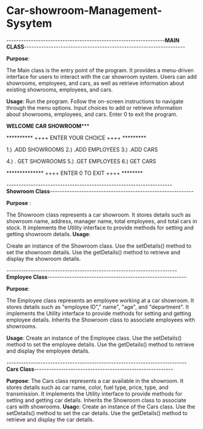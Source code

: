 # Car-showroom-Management-Sysytem


-----------------------------------------------------------------**MAIN CLASS**------------------------------------------------------------------


**Purpose**:

The Main class is the entry point of the program.
It provides a menu-driven interface for users to interact with the car showroom system.
Users can add showrooms, employees, and cars, as well as retrieve information about existing showrooms, employees, and cars.

**Usage**:
Run the program.
Follow the on-screen instructions to navigate through the menu options.
Input choices to add or retrieve information about showrooms, employees, and cars.
Enter 0 to exit the program.

********WELCOME CAR SHOWROOM***********

**********  ++++ ENTER YOUR CHOICE ++++ *********

1.) .ADD SHOWROOMS 			  2.) .ADD EMPLOYEES 			  3.) .ADD CARS 

4.) . GET SHOWROOMS  			  5.) .GET EMPLOYEES 			  6.) GET CARS 

************** ++++ ENTER 0 TO EXIT ++++ ********



--------------------------------------------------------------------**Showroom Class**-----------------------------------------------------------

**Purpose** :

The Showroom class represents a car showroom.
It stores details such as showroom name, address, manager name, total employees, and total cars in stock.
It implements the Utility interface to provide methods for setting and getting showroom details.
**Usage**:

Create an instance of the Showroom class.
Use the setDetails() method to set the showroom details.
Use the getDetails() method to retrieve and display the showroom details.

----------------------------------------------------------------------**Employee Class**---------------------------------------------------------

**Purpose**:

The Employee class represents an employee working at a car showroom.
It stores details such as "employee ID"," name", "age", and "department".
It implements the Utility interface to provide methods for setting and getting employee details.
Inherits the Showroom class to associate employees with showrooms.

**Usage**:
Create an instance of the Employee class.
Use the setDetails() method to set the employee details.
Use the getDetails() method to retrieve and display the employee details.

--------------------------------------------------------------------------**Cars Class**---------------------------------------------------------

**Purpose**:
The Cars class represents a car available in the showroom.
It stores details such as car name, color, fuel type, price, type, and transmission.
It implements the Utility interface to provide methods for setting and getting car details.
Inherits the Showroom class to associate cars with showrooms.
**Usag**e:
Create an instance of the Cars class.
Use the setDetails() method to set the car details.
Use the getDetails() method to retrieve and display the car details.




